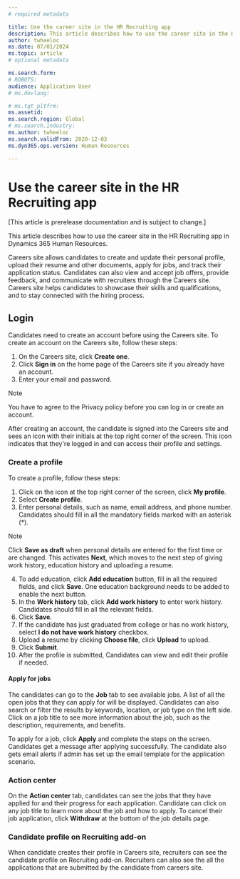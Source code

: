 ```yaml
---
# required metadata

title: Use the career site in the HR Recruiting app 
description: This article describes how to use the career site in the HR Recruiting app in Dynamics 365 Human Resources.
author: twheeloc
ms.date: 07/01/2024
ms.topic: article
# optional metadata

ms.search.form: 
# ROBOTS: 
audience: Application User
# ms.devlang: 

# ms.tgt_pltfrm: 
ms.assetid: 
ms.search.region: Global
# ms.search.industry: 
ms.author: twheeloc
ms.search.validFrom: 2020-12-03
ms.dyn365.ops.version: Human Resources

---
```


#  Use the career site in the HR Recruiting app 

[This article is prerelease documentation and is subject to change.]

This article describes how to use the career site in the HR Recruiting app in Dynamics 365 Human Resources.

Careers site allows candidates to create and update their personal profile, upload their resume and other documents, apply for jobs, and track their application status. Candidates can also view and accept job 
offers, provide feedback, and communicate with recruiters through the Careers site. Careers site helps candidates to showcase their skills and qualifications, and to stay connected with the hiring process.
 
## Login
Candidates need to create an account before using the Careers site. 
To create an account on the Careers site, follow these steps:
1. On the Careers site, click **Create one**.
2. Click **Sign in** on the home page of the Careers site if you already have an account.
3. Enter your email and password. 
 
>[!Note]
>You have to agree to the Privacy policy before you can log in or create an account.

After creating an account, the candidate is signed into the Careers site and sees an icon with their initials at the top right corner of the screen. This icon indicates that they're logged in and can access 
their profile and settings. 
 
### Create a profile
To create a profile, follow these steps: 
1. Click on the icon at the top right corner of the screen, click **My profile**.
2. Select **Create profile**.
3. Enter personal details, such as name, email address, and phone number. Candidates should fill in all the mandatory fields marked with an asterisk (*).

>[!Note]
>Click **Save as draft** when personal details are entered for the first time or are changed. This activates **Next**, which moves to the next step of giving work history, education history and uploading a resume.

4. To add education, click **Add education** button, fill in all the required fields, and click **Save**. One education background needs to be added to enable the next button.
5. In the **Work history** tab, click **Add work history** to enter work history. Candidates should fill in all the relevant fields.
6. Click **Save**.
7. If the candidate has just graduated from college or has no work history, select **I do not have work history** checkbox.
8. Upload a resume by clicking **Choose file**, click **Upload** to upload.
9. Click **Submit**.
10. After the profile is submitted, Candidates can view and edit their profile if needed. 
 

#### Apply for jobs

The candidates can go to the **Job** tab to see available jobs. A list of all the open jobs that they can apply for will be displayed. Candidates can also search or filter the results by keywords, location, or job 
type on the left side. Click on a job title to see more information about the job, such as the description, requirements, and benefits. 
 
To apply for a job, click **Apply** and complete the steps on the screen. Candidates get a message after applying successfully. The candidate also gets email alerts if admin has set up the email template for the 
application scenario.
 

### Action center

On the **Action center** tab, candidates can see the jobs that they have applied for and their progress for each application. Candidate can click on any job title to learn more about the job and how to apply.
To cancel their job application, click **Withdraw** at the bottom of the job details page. 

### Candidate profile on Recruiting add-on

When candidate creates their profile in Careers site, recruiters can see the candidate profile on Recruiting add-on. Recruiters can also see the all the applications that are submitted by the candidate from careers
site.
 





